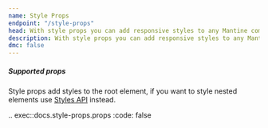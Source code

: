 ```yaml
---
name: Style Props
endpoint: "/style-props"
head: With style props you can add responsive styles to any Mantine component that supports these props.
description: With style props you can add responsive styles to any Mantine component that supports these props.
dmc: false
---
```


##### Supported props

Style props add styles to the root element, if you want to style nested elements use [Styles API](/styles-api) instead.

.. exec::docs.style-props.props
    :code: false